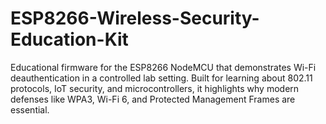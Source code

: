 # ESP8266-Wireless-Security-Education-Kit
Educational firmware for the ESP8266 NodeMCU that demonstrates Wi-Fi deauthentication in a controlled lab setting. Built for learning about 802.11 protocols, IoT security, and microcontrollers, it highlights why modern defenses like WPA3, Wi-Fi 6, and Protected Management Frames are essential.
